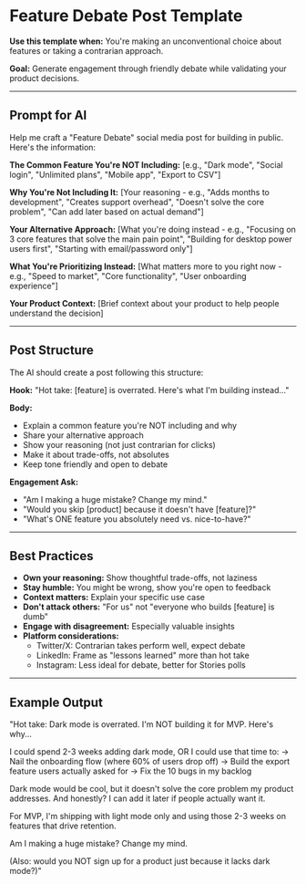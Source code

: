 # Feature Debate Post Template

**Use this template when:** You're making an unconventional choice about features or taking a contrarian approach.

**Goal:** Generate engagement through friendly debate while validating your product decisions.

---

## Prompt for AI

Help me craft a "Feature Debate" social media post for building in public. Here's the information:

**The Common Feature You're NOT Including:**
[e.g., "Dark mode", "Social login", "Unlimited plans", "Mobile app", "Export to CSV"]

**Why You're Not Including It:**
[Your reasoning - e.g., "Adds months to development", "Creates support overhead", "Doesn't solve the core problem", "Can add later based on actual demand"]

**Your Alternative Approach:**
[What you're doing instead - e.g., "Focusing on 3 core features that solve the main pain point", "Building for desktop power users first", "Starting with email/password only"]

**What You're Prioritizing Instead:**
[What matters more to you right now - e.g., "Speed to market", "Core functionality", "User onboarding experience"]

**Your Product Context:**
[Brief context about your product to help people understand the decision]

---

## Post Structure

The AI should create a post following this structure:

**Hook:** "Hot take: [feature] is overrated. Here's what I'm building instead..."

**Body:**
- Explain a common feature you're NOT including and why
- Share your alternative approach
- Show your reasoning (not just contrarian for clicks)
- Make it about trade-offs, not absolutes
- Keep tone friendly and open to debate

**Engagement Ask:**
- "Am I making a huge mistake? Change my mind."
- "Would you skip [product] because it doesn't have [feature]?"
- "What's ONE feature you absolutely need vs. nice-to-have?"

---

## Best Practices

- **Own your reasoning:** Show thoughtful trade-offs, not laziness
- **Stay humble:** You might be wrong, show you're open to feedback
- **Context matters:** Explain your specific use case
- **Don't attack others:** "For us" not "everyone who builds [feature] is dumb"
- **Engage with disagreement:** Especially valuable insights
- **Platform considerations:**
  - Twitter/X: Contrarian takes perform well, expect debate
  - LinkedIn: Frame as "lessons learned" more than hot take
  - Instagram: Less ideal for debate, better for Stories polls

---

## Example Output

"Hot take: Dark mode is overrated. I'm NOT building it for MVP. Here's why...

I could spend 2-3 weeks adding dark mode, OR I could use that time to:
→ Nail the onboarding flow (where 60% of users drop off)
→ Build the export feature users actually asked for
→ Fix the 10 bugs in my backlog

Dark mode would be cool, but it doesn't solve the core problem my product addresses. And honestly? I can add it later if people actually want it.

For MVP, I'm shipping with light mode only and using those 2-3 weeks on features that drive retention.

Am I making a huge mistake? Change my mind.

(Also: would you NOT sign up for a product just because it lacks dark mode?)"
